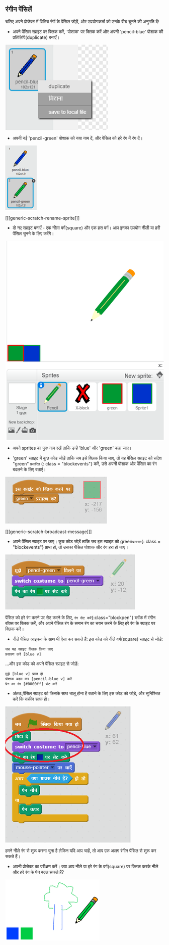 ## रंगीन पेंसिलें

चलिए अपने प्रोजेक्ट में विभिन्न रंगों के पेंसिल जोड़ें, और उपयोगकर्ता को उनके बीच चुनने की अनुमति दें!

+ अपने पेंसिल स्प्राइट पर क्लिक करें, 'पोशाक' पर क्लिक करें और अपनी 'pencil-blue' पोशाक की प्रतिलिपि(duplicate) बनाएँ।

![स्क्रीनशॉट](images/paint-blue-duplicate.png)

+ अपनी नई 'pencil-green' पोशाक को नया नाम दें, और पेंसिल को हरे रंग में रंग दें।

![स्क्रीनशॉट](images/paint-pencil-green.png)

[[[generic-scratch-rename-sprite]]]

+ दो नए स्प्राइट बनाएँ - एक नीला वर्ग(square) और एक हरा वर्ग। आप इनका उपयोग नीली या हरी पेंसिल चुनने के लिए करेंगे।

![स्क्रीनशॉट](images/paint-selectors.png)

+ अपने sprites का पुनः नाम रखें ताकि उन्हें 'blue' और 'green' कहा जाए।

+ 'green' स्प्राइट में कुछ कोड जोड़ें ताकि जब इसे क्लिक किया जाए, तो यह पेंसिल स्प्राइट को संदेश "green" `प्रसारित` {: class = "blockevents"} करें, उसे अपनी पोशाक और पेंसिल का रंग बदलने के लिए बताएं।

![हरा प्रसारण करें](images/paint-broadcast-green.png)

[[[generic-scratch-broadcast-message]]]

+ अपने पेंसिल स्प्राइट पर जाए। कुछ कोड जोड़ें ताकि जब इस स्प्राइट को green`प्रसारण`{: class = "blockevents"} प्राप्त हो, तो उसका पेंसिल पोशाक और रंग हरा हो जाए।

![हरा प्रसारण करें](images/broadcast-green.png)

पेंसिल को हरे रंग करने पर सेट करने के लिए, `रंग सेट करें`{:class="blockpen"} ब्लॉक में रंगीन बॉक्स पर क्लिक करें, और अपने पेंसिल रंग के समान रंग का चयन करने के लिए हरे रंग के स्प्राइट पर क्लिक करें।

+ नीले पेंसिल आइकन के साथ भी ऐसा कर सकते हैं: इस कोड को नीले वर्ग(square) स्प्राइट से जोड़े:

```blocks
जब यह स्प्राइट क्लिक किया जाए
प्रसारण करें [blue v]
```

...और इस कोड को अपने पेंसिल स्प्राइट से जोड़ें:

```blocks
मुझे [blue v] प्राप्त हो
पोशाक बदल कर [pencil-blue v] करें
पेन का रंग [#0000ff] सेट करें
```

+ अंततः,पेंसिल स्प्राइट को किसके साथ चालू होना है बताने के लिए इस कोड को जोड़े, और सुनिश्चित करें कि स्क्रीन साफ़ हो।

![पेंसिल शुरू करें](images/start-pencil.png)

हमने नीले रंग से शुरू करना चुना है लेकिन यदि आप चाहें, तो आप एक अलग रंगीन पेंसिल से शुरू कर सकते हैं।

+ अपनी प्रोजेक्ट का परीक्षण करें। क्या आप नीले या हरे रंग के वर्ग(square) पर क्लिक करके नीले और हरे रंग के पेन बदल सकते हैं?

![स्क्रीनशॉट](images/paint-pens-test.png)